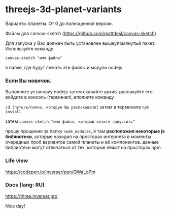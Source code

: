 # threejs-3d-planet-variants
Варианты планеты. От 0 до полноценной версии.

Файлы для canvas-sketch (https://github.com/mattdesl/canvas-sketch)

Для запуска у Вас должен быть установлен вышеупомянутый пакет.
Используйте команду

`canvas-sketch "имя файла"`

в папке, где будут лежать эти файлы и модули nodejs

### Если Вы новичок.
Выполните установку nodejs
затем скачайте архив. распакуйте его. войдите в консоль (терминал), вполните команду

``
cd [путь/к/папке, которую Вы распаковали]
``
затем в терминале
`npm install`

затем
`canvas-sketch "имя файла, который хотите запустить"`

прошу прощения за папку `node_modules`, я там **расположил некоторые js библиотеки**, которые находил на просторах интернета в моменты очередных проб вариантов самой планеты и её компонентов. данные библиотеки могут отличаться от тех, которые лежат на просторах npm.

### Life view
https://codepen.io/inverser/pen/QWaLqPm

### Docs (lang: RU)
https://three.inverser.pro

Nice day!
